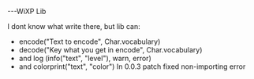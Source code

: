 ---WiXP Lib

I dont know what write there, but lib can:
- encode("Text to encode", Char.vocabulary)
- decode("Key what you get in encode", Char.vocabulary)
- and log (info("text", "level"), warn, error)
- and colorprint("text", "color")
  In 0.0.3 patch fixed non-importing error
